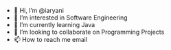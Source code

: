 - 👋 Hi, I’m @iaryani
- 👀 I’m interested in Software Engineering 
- 🌱 I’m currently learning Java
- 💞️ I’m looking to collaborate on Programming Projects
- 📫 How to reach me email

<!---
iaryani/iaryani is a ✨ special ✨ repository because its `README.md` (this file) appears on your GitHub profile.
You can click the Preview link to take a look at your changes.
--->
